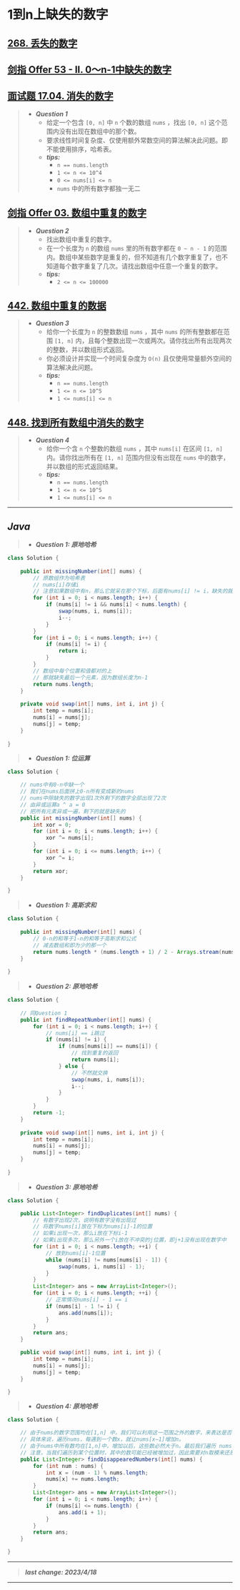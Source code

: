 # 1到n上缺失的数字

## [268. 丢失的数字](https://leetcode.cn/problems/missing-number/)

## [剑指 Offer 53 - II. 0～n-1中缺失的数字](https://leetcode.cn/problems/que-shi-de-shu-zi-lcof/)

## [面试题 17.04. 消失的数字](https://leetcode.cn/problems/missing-number-lcci/)

> - ***Question 1***
>   - 给定一个包含 `[0, n]` 中 `n` 个数的数组 `nums` ，找出 `[0, n]` 这个范围内没有出现在数组中的那个数。
>   - 要求线性时间复杂度、仅使用额外常数空间的算法解决此问题。即不能使用排序，哈希表。
>   - ***tips:***
>     - `n == nums.length`
>     - `1 <= n <= 10^4`
>     - `0 <= nums[i] <= n`
>     - `nums` 中的所有数字都独一无二

## [剑指 Offer 03. 数组中重复的数字](https://leetcode.cn/problems/shu-zu-zhong-zhong-fu-de-shu-zi-lcof/)

> - ***Question 2***
>   - 找出数组中重复的数字。
>   - 在一个长度为 `n` 的数组 `nums` 里的所有数字都在 `0 ~ n - 1` 的范围内。数组中某些数字是重复的，但不知道有几个数字重复了，也不知道每个数字重复了几次。请找出数组中任意一个重复的数字。
>   - ***tips:***
>     - `2 <= n <= 100000`

## [442. 数组中重复的数据](https://leetcode.cn/problems/find-all-duplicates-in-an-array/)

> - ***Question 3***
>   - 给你一个长度为 `n` 的整数数组 `nums` ，其中 `nums` 的所有整数都在范围 `[1, n]` 内，且每个整数出现一次或两次。请你找出所有出现两次的整数，并以数组形式返回。
>   - 你必须设计并实现一个时间复杂度为 `O(n)` 且仅使用常量额外空间的算法解决此问题。
>   - ***tips:***
>     - `n == nums.length`
>     - `1 <= n <= 10^5`
>     - `1 <= nums[i] <= n`

## [448. 找到所有数组中消失的数字](https://leetcode.cn/problems/find-all-numbers-disappeared-in-an-array/)

> - ***Question 4***
>   - 给你一个含 `n` 个整数的数组 `nums` ，其中 `nums[i]` 在区间 `[1, n]` 内。请你找出所有在 `[1, n]` 范围内但没有出现在 `nums` 中的数字，并以数组的形式返回结果。
>   - ***tips:***
>     - `n == nums.length`
>     - `1 <= n <= 10^5`
>     - `1 <= nums[i] <= n`

---

## *Java*

> - ***Question 1: 原地哈希***

```java
class Solution {
    
    public int missingNumber(int[] nums) {
        // 原数组作为哈希表
        // nums[i]存储i
        // 注意如果数组中有n，那么它就呆在那个下标，后面有nums[i] != i，缺失的就是那个下标
        for (int i = 0; i < nums.length; i++) {
            if (nums[i] != i && nums[i] < nums.length) {
                swap(nums, i, nums[i]);
                i--;
            }
        }
        for (int i = 0; i < nums.length; i++) {
            if (nums[i] != i) {
                return i;
            }
        }
        // 数组中每个位置和值都对的上
        // 那就缺失最后一个元素，因为数组长度为n-1
        return nums.length;
    }
    
    private void swap(int[] nums, int i, int j) {
        int temp = nums[i];
        nums[i] = nums[j];
        nums[j] = temp;
    }
    
}
```

> - ***Question 1: 位运算***

```java
class Solution {

    // nums中有0-n中缺一个
    // 我们在nums后面拼上0-n所有变成新的nums
    // nums中除缺失的数字出现1次外剩下的数字全部出现了2次
    // 由异或运算a ^ a = 0
    // 把所有元素异或一遍，剩下的就是缺失的
    public int missingNumber(int[] nums) {
        int xor = 0;
        for (int i = 0; i < nums.length; i++) {
            xor ^= nums[i];
        }
        for (int i = 0; i <= nums.length; i++) {
            xor ^= i;
        }
        return xor;
    }

}
```

> - ***Question 1: 高斯求和***

```java
class Solution {
    
    public int missingNumber(int[] nums) {
        // 0-n的和等于1-n的和等于高斯求和公式
        // 减去数组和即为少的那一个
        return nums.length * (nums.length + 1) / 2 - Arrays.stream(nums).sum();
    }
    
}
```

> - ***Question 2: 原地哈希***

```java
class Solution {
    
    // 同Question 1
    public int findRepeatNumber(int[] nums) {
        for (int i = 0; i < nums.length; i++) {
            // nums[i] == i跳过
            if (nums[i] != i) {
                if (nums[nums[i]] == nums[i]) {
                    // 找到重复的返回
                    return nums[i];
                } else {
                    // 不然就交换
                    swap(nums, i, nums[i]);
                    i--;
                }
            }
        }
        return -1;
    }
    
    private void swap(int[] nums, int i, int j) {
        int temp = nums[i];
        nums[i] = nums[j];
        nums[j] = temp;
    }
    
}
```

> - ***Question 3: 原地哈希***

```java
class Solution {

    public List<Integer> findDuplicates(int[] nums) {
        // 有数字出现2次，说明有数字没有出现过
        // 将数字nums[i]放在下标为nums[i]-1的位置
        // 如果i出现一次，那么i放在下标i-1
        // 如果i出现多次，那么另外一个i放在不冲突的j位置，即j+1没有出现在数字中
        for (int i = 0; i < nums.length; ++i) {
            // 放到nums[i]-1位置
            while (nums[i] != nums[nums[i] - 1]) {
                swap(nums, i, nums[i] - 1);
            }
        }
        List<Integer> ans = new ArrayList<Integer>();
        for (int i = 0; i < nums.length; ++i) {
            // 正常情况nums[i] - 1 == i
            if (nums[i] - 1 != i) {
                ans.add(nums[i]);
            }
        }
        return ans;
    }

    public void swap(int[] nums, int i, int j) {
        int temp = nums[i];
        nums[i] = nums[j];
        nums[j] = temp;
    }

}
```

> - ***Question 4: 原地哈希***

```java
class Solution {

    // 由于nums的数字范围均在[1,n] 中，我们可以利用这一范围之外的数字，来表达是否存在的含义。
    // 具体来说，遍历nums，每遇到一个数x，就让nums[x−1]增加n。
    // 由于nums中所有数均在[1,n]中，增加以后，这些数必然大于n。最后我们遍历 nums，若nums[i] 未大于n，就说明没有遇到过数i+1。这样我们就找到了缺失的数字。
    // 注意，当我们遍历到某个位置时，其中的数可能已经被增加过，因此需要对n取模来还原出它本来的值。
    public List<Integer> findDisappearedNumbers(int[] nums) {
        for (int num : nums) {
            int x = (num - 1) % nums.length;
            nums[x] += nums.length;
        }
        List<Integer> ans = new ArrayList<Integer>();
        for (int i = 0; i < nums.length; i++) {
            if (nums[i] <= nums.length) {
                ans.add(i + 1);
            }
        }
        return ans;
    }

}
```

---

> ***last change: 2023/4/18***

---
